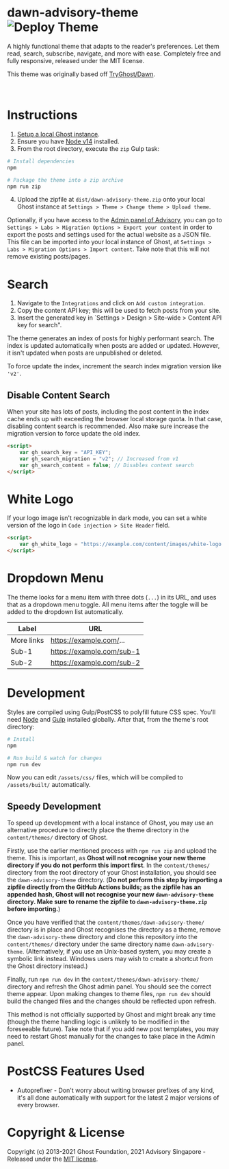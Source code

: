 # dawn-advisory-theme ![Deploy Theme](https://github.com/AdvisorySG/dawn-advisory-theme/workflows/Deploy%20Theme/badge.svg)

A highly functional theme that adapts to the reader's preferences. Let them read, search, subscribe, navigate, and more with ease. Completely free and fully responsive, released under the MIT license.

This theme was originally based off [TryGhost/Dawn](https://github.com/TryGhost/Dawn).

&nbsp;

# Instructions

1. [Setup a local Ghost instance](https://ghost.org/docs/install/local/).
2. Ensure you have [Node v14](https://nodejs.org/) installed.
3. From the root directory, execute the `zip` Gulp task:

```bash
# Install dependencies
npm

# Package the theme into a zip archive
npm run zip
```

4. Upload the zipfile at `dist/dawn-advisory-theme.zip` onto your local Ghost instance at `Settings > Theme > Change theme > Upload theme`.

Optionally, if you have access to the [Admin panel of Advisory](https://beta.advisory.sg/ghost/), you can go to `Settings > Labs > Migration Options > Export your content` in order to export the posts and settings used for the actual website as a JSON file. This file can be imported into your local instance of Ghost, at `Settings > Labs > Migration Options > Import content`. Take note that this will not remove existing posts/pages.

# Search

1. Navigate to the `Integrations` and click on `Add custom integration`.
2. Copy the content API key; this will be used to fetch posts from your site.
3. Insert the generated key in `Settings > Design > Site-wide > Content API key for search".

The theme generates an index of posts for highly performant search. The index is updated automatically when posts are added or updated. However, it isn't updated when posts are unpublished or deleted.

To force update the index, increment the search index migration version like `'v2'`.

## Disable Content Search

When your site has lots of posts, including the post content in the index cache ends up with exceeding the browser local storage quota. In that case, disabling content search is recommended. Also make sure increase the migration version to force update the old index.

```html
<script>
    var gh_search_key = "API_KEY";
    var gh_search_migration = "v2"; // Increased from v1
    var gh_search_content = false; // Disables content search
</script>
```

# White Logo

If your logo image isn't recognizable in dark mode, you can set a white version of the logo in `Code injection > Site Header` field.

```html
<script>
    var gh_white_logo = "https://example.com/content/images/white-logo.png";
</script>
```

# Dropdown Menu

The theme looks for a menu item with three dots (`...`) in its URL, and uses that as a dropdown menu toggle. All menu items after the toggle will be added to the dropdown list automatically.

| Label      | URL                       |
| ---------- | ------------------------- |
| More links | https://example.com/...   |
| Sub-1      | https://example.com/sub-1 |
| Sub-2      | https://example.com/sub-2 |

# Development

Styles are compiled using Gulp/PostCSS to polyfill future CSS spec. You'll need [Node](https://nodejs.org/) and [Gulp](https://gulpjs.com) installed globally. After that, from the theme's root directory:

```bash
# Install
npm

# Run build & watch for changes
npm run dev
```

Now you can edit `/assets/css/` files, which will be compiled to `/assets/built/` automatically.

## Speedy Development

To speed up development with a local instance of Ghost, you may use an alternative procedure to directly place the theme directory in the `content/themes/` directory of Ghost.

Firstly, use the earlier mentioned process with `npm run zip` and upload the theme. This is important, as **Ghost will not recognise your new theme directory if you do not perform this import first**. In the `content/themes/` directory from the root directory of your Ghost installation, you should see the `dawn-advisory-theme` directory. (**Do not perform this step by importing a zipfile directly from the GitHub Actions builds; as the zipfile has an appended hash, Ghost will not recognise your new `dawn-advisory-theme` directory. Make sure to rename the zipfile to `dawn-advisory-theme.zip` before importing.**)

Once you have verified that the `content/themes/dawn-advisory-theme/` directory is in place and Ghost recognises the directory as a theme, remove the `dawn-advisory-theme` directory and clone this repository into the `content/themes/` directory under the same directory name `dawn-advisory-theme`. (Alternatively, if you use an Unix-based system, you may create a symbolic link instead. Windows users may wish to create a shortcut from the Ghost directory instead.)

Finally, run `npm run dev` in the `content/themes/dawn-advisory-theme/` directory and refresh the Ghost admin panel. You should see the correct theme appear. Upon making changes to theme files, `npm run dev` should build the changed files and the changes should be reflected upon refresh.

This method is not officially supported by Ghost and might break any time (though the theme handling logic is unlikely to be modified in the foreseeable future). Take note that if you add new post templates, you may need to restart Ghost manually for the changes to take place in the Admin panel.

# PostCSS Features Used

-   Autoprefixer - Don't worry about writing browser prefixes of any kind, it's all done automatically with support for the latest 2 major versions of every browser.

# Copyright & License

Copyright (c) 2013-2021 Ghost Foundation, 2021 Advisory Singapore - Released under the [MIT license](LICENSE).
